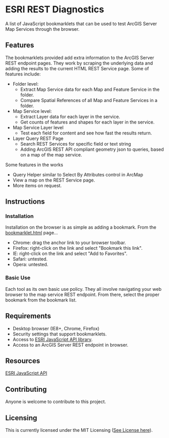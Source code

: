 # ESRI REST Diagnostics

A list of JavaScript bookmarklets that can be used to test ArcGIS Server Map Services through the browser.

## Features

The bookmarklets provided add extra information to the ArcGIS Server REST endpoint pages. They work by scraping the underlying data and adding the results to the current HTML REST Service page. Some of features include:

- Folder level:
  - Extract Map Service data for each Map and Feature Service in the folder.
  - Compare Spatial References of all Map and Feature Services in a folder.
- Map Service level:
  - Extract Layer data for each layer in the service.
  - Get counts of features and shapes for each layer in the service.
- Map Service Layer level
  - Test each field for content and see how fast the results return.
- Layer Query REST Page
  - Search REST Services for specific field or text string
  - Adding ArcGIS REST API compliant geometry json to queries, based on a map of the map service.

Some features in the works
- Query Helper similar to Select By Attributes control in ArcMap
- View a map on the REST Service page.
- More items on request.
  
## Instructions

### Installation

Installation on the browser is as simple as adding a bookmark. From the [bookmarklet.html](https://github.com/raykendo/ESRI_REST_Diagnostics/blob/master/bookmarklets.html) page... 

- Chrome: drag the anchor link to your browser toolbar.
- Firefox: right-click on the link and select "Bookmark this link".
- IE: right-click on the link and select "Add to Favorites".
- Safari: untested.
- Opera: untested.

### Basic Use

Each tool as its own basic use policy. They all involve navigating your web browser to the map service REST endpoint. From there, select the proper bookmark from the bookmark list.

## Requirements

- Desktop browser (IE8+, Chrome, Firefox)
- Security settings that support bookmarklets.
- Access to [ESRI JavaScript API library](http://js.arcgis.com/3.10/).
- Access to an ArcGIS Server REST endpoint in browser.

## Resources

[ESRI JavaScript API](https://developers.arcgis.com/javascript/index.html)

## Contributing

Anyone is welcome to contribute to this project.

## Licensing

This is currently licensed under the MIT Licensing ([See License here](https://github.com/raykendo/ESRI_REST_Diagnostics/blob/master/LICENSE)).